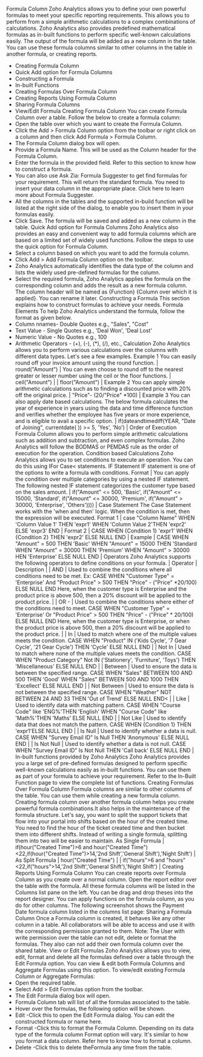 Formula Column
Zoho Analytics allows you to define your own powerful formulas to meet your specific reporting requirements. This allows you to perform from a simple arithmetic calculations to a complex combinations of calculations. Zoho Analytics also provides predefined mathematical formulas as in-built functions to perform specific well-known calculations easily.
The output of the formula will be added as a new column in the table. You can use these formula columns similar to other columns in the table in another formula, or creating reports.
- Creating Formula Column
- Quick Add option for Formula Columns
- Constructing a Formula
- In-built Functions
- Creating Formulas Over Formula Column
- Creating Reports Using Formula Column
- Sharing Formula Columns
- View/Edit Formula
Creating Formula Column
You can create Formula Column over a table. Follow the below to create a formula column:
- Open the table over which you want to create the Formula Column.
- Click the Add > Formula Column option from the toolbar or right click on a column and then click Add Formula > Formula Column.
- The Formula Column dialog box will open.
- Provide a Formula Name. This will be used as the Column header for the Formula Column.
- Enter the formula in the provided field. Refer to this section to know how to construct a formula.
- You can also use Ask Zia: Formula Suggester to get find formulas for your requirement. This will return the standard formula. You need to insert your data column in the appropriate place. Click here to learn more about Formula Suggester.
- All the columns in the tables and the supported in-build function will be listed at the right side of the dialog, to enable you to insert them in your formulas easily.
- Click Save. The formula will be saved and added as a new column in the table.
Quick Add option for Formula Columns
Zoho Analytics also provides an easy and convenient way to add formula columns which are based on a limited set of widely used functions.
Follow the steps to use the quick option for Formula Column.
- Select a column based on which you want to add the formula column.
- Click Add > Add Formula Column option on the toolbar.
- Zoho Analytics automatically identifies the data type of the column and lists the widely used pre-defined formulas for the column.
- Select the required formula, Zoho Analytics applies the formula on the corresponding column and adds the result as a new formula column. The column header will be named as {Function} {Column over which it is applied}. You can rename it later.
Constructing a Formula
This section explains how to construct formulas to achieve your needs.
Formula Elements
To help Zoho Analytics understand the formula, follow the format as given below.
- Column nnames- Double Quotes e.g., "Sales", "Cost"
- Text Value - Single Quotes e.g., 'Deal Won', 'Deal Lost'
- Numeric Value - No Quotes e.g., 100
- Arithmetic Operators - (+), (-), (\*), (/), etc.,
Calculation
Zoho Analytics allows you to perform various calculations over the columns with different data types. Let's see a few examples.
Example 1
You can easily round off your invoice amount using the round function.
| round("Amount") |
You can even choose to round off to the nearest greater or lesser number using the ceil or the floor functions.
| ceil("Amount") |
| floor("Amount") |
Example 2
You can apply simple arithmetic calculations such as to finding a discounted price with 20% off the original price.
| "Price"- (20/"Price" \*100) |
Example 3
You can also apply date based calculations. The below formula calculates the year of experience in years using the data and time difference function and verifies whether the employee has five years or more experience, and is eligible to avail a specific option.
| if(dateandtimediff(YEAR, "Date of Joining", currentdate( )) >= 5, 'Yes', 'No') |
Order of Execution
Formula Column allows you to perform simple arithmetic calculations such as addition and subtraction, and even complex formulas. Zoho Analytics will follow the BODMAS or PEMDAS rule as the order of execution for the operation.
Condition based Calculations
Zoho Analytics allows you to set conditions to execute an operation. You can do this using IFor Case< statements.
IF Statement
IF statement is one of the options to write a formula with conditions.
Format
|
You can apply the condition over multiple categories by using a nested IF statement. The following nested IF statement categorizes the customer type based on the sales amount.
| if("Amount" <= 500, 'Basic', if("Amount" <= 15000, 'Standard', if("Amount" <= 30000, 'Premium', if("Amount" > 30000, 'Enterprise', 'Others')))) |
Case Statement
The Case Statement works with the 'when and then' logic. When the condition is met, then the expression will be executed.
Format 1
| case "Column Name" WHEN 'Column Value 1' THEN 'expr1' WHEN 'Column Value 2'THEN 'expr2' ELSE 'expr3' END |
Format 2
| CASE WHEN {Condition 1} 'expr1' WHEN {Condition 2} THEN 'expr2' ELSE NULL END |
Example
| CASE WHEN "Amount" = 500 THEN 'Basic' WHEN "Amount" = 15000 THEN 'Standard WHEN "Amount" = 30000 THEN 'Premium' WHEN "Amount" > 30000 HEN 'Enterprise' ELSE NULL END |
Operators
Zoho Analytics supports the following operators to define conditions on your formula.
| Operator | Description |
| AND | Used to combine the conditions where all conditions need to be met. Ex: CASE WHEN "Customer Type" = 'Enterprise' And "Product Price" > 500 THEN "Price" - ("Price" \*20/100) ELSE NULL END Here, when the customer type is Enterprise and the product price is above 500, then a 20% discount will be applied to the product price. |
| OR - | Used to combine the conditions where either of the conditions need to meet. CASE WHEN "Customer Type" = 'Enterprise' Or "Product Price" > 500 THEN "Price" - ("Price" \* 20/100) ELSE NULL END
Here, when the customer type is Enterprise, or when the product price is above 500, then a 20% discount will be applied to the product price. |
| In | Used to match where one of the multiple values meets the condition.
CASE WHEN "Product" IN ('Kids Cycle', '7 Gear Cycle', '21 Gear Cycle') THEN 'Cycle' ELSE NULL END |
| Not In | Used to match where none of the multiple values meets the condition. CASE WHEN "Product Category" Not IN ('Stationery', 'Furniture', 'Toys') THEN 'Miscellaneous' ELSE NULL END |
| Between | Used to ensure the data is between the specified range. CASE WHEN "Sales" BETWEEN 100 AND 500 THEN 'Good' WHEN "Sales" BETWEEN 500 AND 1000 THEN 'Excellect' ELSE NULL END |
| Not Between | Used to ensure the data is not between the specified range. CASE WHEN "Weather" NOT BETWEEN 24 AND 33 THEN 'Out of Trend' ELSE NULL END< |
| Like | Used to identify data with matching pattern. CASE WHEN "Course Code" like 'ENG%'THEN 'English' WHEN "Course Code" like 'Math%'THEN 'Maths' ELSE NULL END |
| Not Like | Used to identify data that does not match the pattern. CASE WHEN {Condition 1} THEN 'expr1'ELSE NULL END |
| Is Null | Used to identify whether a data is null. CASE WHEN "Survey Email ID" Is Null THEN 'Anonymous' ELSE NULL END |
| Is Not Null | Used to identify whether a data is not null. CASE WHEN "Survey Email ID" Is Not Null THEN 'Call back' ELSE NULL END |
In-built functions provided by Zoho Analytics
Zoho Analytics provides you a large set of pre-defined formulas designed to perform specific well-known calculations easily as in-built functions. You can use them as part of your formula to achieve your requirement.
Refer to the In-Built Function page to view the complete list of functions.
Creating Formulas Over Formula Column
Formula columns are similar to other columns of the table. You can use them while creating a new formula column. Creating formula column over another formula column helps you create powerful formula combinations.It also helps in the maintenance of the formula structure.
Let's say, you want to split the support tickets that flow into your portal into shifts based on the hour of the created time. You need to find the hour of the ticket created time and then bucket them into different shifts. Instead of writing a single formula, splitting them into two will be easier to maintain.
As Single Formula
| if(hour("Created Time")>6 and hour("Created Time")<22,if(hour("Created Time")>14,'2nd Shift','General Shift'),'Night Shift') |
As Split Formula
| hour("Created Time") |
| if("hours">6 and "hours"<22,if("hours">14,'2nd Shift','General Shift'),'Night Shift') |
Creating Reports Using Formula Column
You can create reports over Formula Column as you create over a normal column. Open the report editor over the table with the formula. All these formula columns will be listed in the Columns list pane on the left. You can be drag and drop theses into the report designer. You can apply functions on the formula column, as you do for other columns.
The following screenshot shows the Payment Date formula column listed in the columns list page:
Sharing a Formula Column
Once a Formula column is created, it behaves like any other column in a table. All collaborators will be able to access and use it with the corresponding permission granted to them.
Note:
The User with write permission over the table can not edit, delete or format the formulas. They also can not add their own formula column over the shared table.
View or Edit Formulas
Zoho Analytics allows you to view, edit, format and delete all the formulas defined over a table through the Edit Formula option. You can view & edit both Formula Columns and Aggregate Formulas using this option.
To view/edit existing Formula Column or Aggregate Formulas:
- Open the required table.
- Select Add > Edit Formulas option from the toolbar.
- The Edit Formula dialog box will open.
- Formula Column tab will list of all the formulas associated to the table.
- Hover over the formulas, the following option will be shown.
- Edit -Click this to open the Edit Formula dialog. You can edit the constructed formula or name here.
- Format -Click this to format the Formula Column. Depending on its data type of the formula column Format option will vary. It's similar to how you format a data column. Refer here to know how to format a column.
- Delete -Click this to delete theFormula any time from the table.